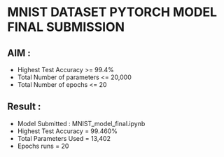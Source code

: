# MNIST DATASET PYTORCH MODEL FINAL SUBMISSION

## AIM :

- Highest Test Accuracy >= 99.4%
- Total Number of parameters <= 20,000
- Total Number of epochs <= 20

## Result :

- Model Submitted : MNIST_model_final.ipynb
- Highest Test Accuracy = 99.460%
- Total Parameters Used = 13,402
- Epochs runs = 20